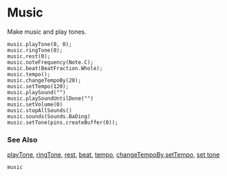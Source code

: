 # Music

Make music and play tones.

```cards
music.playTone(0, 0);
music.ringTone(0);
music.rest(0);
music.noteFrequency(Note.C);
music.beat(BeatFraction.Whole);
music.tempo();
music.changeTempoBy(20);
music.setTempo(120);
music.playSound("")
music.playSoundUntilDone("")
music.setVolume(0)
music.stopAllSounds()
music.sounds(Sounds.BaDing)
music.setTone(pins.createBuffer(0));
```

### See Also

[playTone](/reference/music/play-tone), [ringTone](/reference/music/ring-tone), [rest](/reference/music/rest), [beat](/reference/music/beat), [tempo](/reference/music/tempo), [changeTempoBy](/reference/music/change-tempo-by),[setTempo](/reference/music/set-tempo), [set tone](/reference/music/set-tone)

```package
music
```